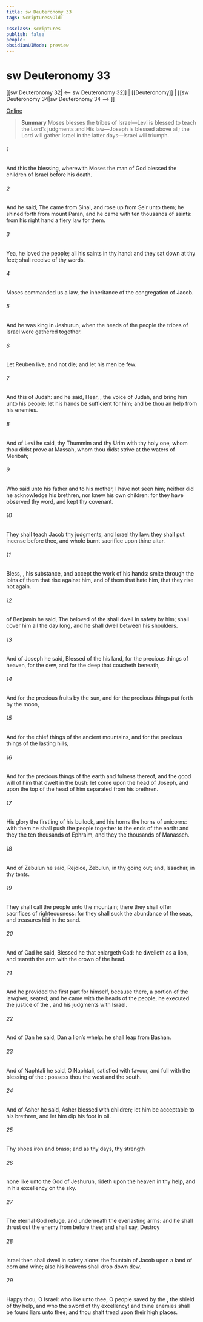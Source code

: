 ```yaml
---
title: sw Deuteronomy 33
tags: Scriptures\OldT

cssclass: scriptures
publish: false
people:
obsidianUIMode: preview
---
```


# sw Deuteronomy 33
[[sw Deuteronomy 32| <-- sw Deuteronomy 32]] | [[Deuteronomy]] | [[sw Deuteronomy 34|sw Deuteronomy 34 --> ]]

[Online](https://churchofjesuschrist.org/study/scriptures/ot/deut/33?lang=eng)

> __Summary__
Moses blesses the tribes of Israel—Levi is blessed to teach the Lord’s judgments and His law—Joseph is blessed above all; the Lord will gather Israel in the latter days—Israel will triumph.

###### 1 
And this  the blessing, wherewith Moses the man of God blessed the children of Israel before his death.

###### 2 
And he said, The  came from Sinai, and rose up from Seir unto them; he shined forth from mount Paran, and he came with ten thousands of saints: from his right hand  a fiery law for them.

###### 3 
Yea, he loved the people; all his saints  in thy hand: and they sat down at thy feet;  shall receive of thy words.

###### 4 
Moses commanded us a law,  the inheritance of the congregation of Jacob.

###### 5 
And he was king in Jeshurun, when the heads of the people  the tribes of Israel were gathered together.

###### 6 
Let Reuben live, and not die; and let  his men be few.

###### 7 
And this  of Judah: and he said, Hear, , the voice of Judah, and bring him unto his people: let his hands be sufficient for him; and be thou an help  from his enemies.

###### 8 
And of Levi he said,  thy Thummim and thy Urim  with thy holy one, whom thou didst prove at Massah,  whom thou didst strive at the waters of Meribah;

###### 9 
Who said unto his father and to his mother, I have not seen him; neither did he acknowledge his brethren, nor knew his own children: for they have observed thy word, and kept thy covenant.

###### 10 
They shall teach Jacob thy judgments, and Israel thy law: they shall put incense before thee, and whole burnt sacrifice upon thine altar.

###### 11 
Bless, , his substance, and accept the work of his hands: smite through the loins of them that rise against him, and of them that hate him, that they rise not again.

###### 12 
 of Benjamin he said, The beloved of the  shall dwell in safety by him;  shall cover him all the day long, and he shall dwell between his shoulders.

###### 13 
And of Joseph he said, Blessed of the   his land, for the precious things of heaven, for the dew, and for the deep that coucheth beneath,

###### 14 
And for the precious fruits  by the sun, and for the precious things put forth by the moon,

###### 15 
And for the chief things of the ancient mountains, and for the precious things of the lasting hills,

###### 16 
And for the precious things of the earth and fulness thereof, and  the good will of him that dwelt in the bush: let  come upon the head of Joseph, and upon the top of the head of him  separated from his brethren.

###### 17 
His glory  the firstling of his bullock, and his horns  the horns of unicorns: with them he shall push the people together to the ends of the earth: and they  the ten thousands of Ephraim, and they  the thousands of Manasseh.

###### 18 
And of Zebulun he said, Rejoice, Zebulun, in thy going out; and, Issachar, in thy tents.

###### 19 
They shall call the people unto the mountain; there they shall offer sacrifices of righteousness: for they shall suck  the abundance of the seas, and  treasures hid in the sand.

###### 20 
And of Gad he said, Blessed  he that enlargeth Gad: he dwelleth as a lion, and teareth the arm with the crown of the head.

###### 21 
And he provided the first part for himself, because there,  a portion of the lawgiver,  seated; and he came with the heads of the people, he executed the justice of the , and his judgments with Israel.

###### 22 
And of Dan he said, Dan  a lion’s whelp: he shall leap from Bashan.

###### 23 
And of Naphtali he said, O Naphtali, satisfied with favour, and full with the blessing of the : possess thou the west and the south.

###### 24 
And of Asher he said,  Asher  blessed with children; let him be acceptable to his brethren, and let him dip his foot in oil.

###### 25 
Thy shoes  iron and brass; and as thy days,  thy strength 

###### 26 
 none like unto the God of Jeshurun,  rideth upon the heaven in thy help, and in his excellency on the sky.

###### 27 
The eternal God  refuge, and underneath  the everlasting arms: and he shall thrust out the enemy from before thee; and shall say, Destroy 

###### 28 
Israel then shall dwell in safety alone: the fountain of Jacob  upon a land of corn and wine; also his heavens shall drop down dew.

###### 29 
Happy  thou, O Israel: who  like unto thee, O people saved by the , the shield of thy help, and who  the sword of thy excellency! and thine enemies shall be found liars unto thee; and thou shalt tread upon their high places.

